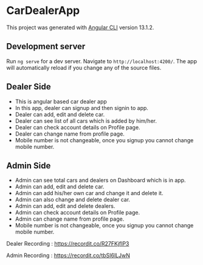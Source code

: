 # CarDealerApp

This project was generated with [Angular CLI](https://github.com/angular/angular-cli) version 13.1.2.

## Development server

Run `ng serve` for a dev server. Navigate to `http://localhost:4200/`. The app will automatically reload if you change any of the source files.

## Dealer Side
- This is angular based car dealer app
- In this app, dealer can signup and then signin to app.
- Dealer can add, edit and delete car.
- Dealer can see list of all cars which is added by him/her.
- Dealer can check account details on Profile page.
- Dealer can change name from profile page.
- Mobile number is not changeable, once you signup you cannot change mobile number.


## Admin Side
- Admin can see total cars and dealers on Dashboard which is in app.
- Admin can add, edit and delete car.
- Admin can add his/her own car and change it and delete it.
- Admin can also change and delete dealer car.
- Admin can add, edit and delete dealers.
- Admin can check account details on Profile page.
- Admin can change name from profile page.
- Mobile number is not changeable, once you signup you cannot change mobile number.


Dealer Recording : https://recordit.co/R27FKjflP3

Admin Recording : https://recordit.co/tbSI6lLJwN

